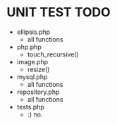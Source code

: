 
UNIT TEST TODO
================================================================================

* ellipsis.php 
    * all functions
* php.php 
    * touch_recursive()
* image.php
    * resize()
* mysql.php
    * all functions
* repository.php 
    * all functions
* tests.php
    * :) no.
